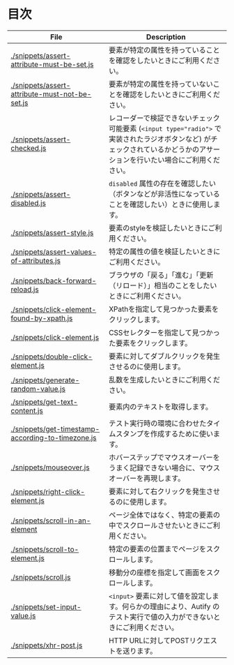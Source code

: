 # 目次

File | Description
---|---
[./snippets/assert-attribute-must-be-set.js](./snippets/assert-attribute-must-be-set.js) | 要素が特定の属性を持っていることを確認をしたいときにご利用ください。
[./snippets/assert-attribute-must-not-be-set.js](./snippets/assert-attribute-must-not-be-set.js) | 要素が特定の属性を持っていないことを確認をしたいときにご利用ください。
[./snippets/assert-checked.js](./snippets/assert-checked.js) | レコーダーで検証できないチェック可能要素 (`<input type="radio">` で実装されたラジオボタンなど) がチェックされているかどうかのアサーションを行いたい場合にご利用ください。
[./snippets/assert-disabled.js](./snippets/assert-disabled.js) |  `disabled` 属性の存在を確認したい（ボタンなどが非活性になっていることを確認したい）ときに使用します。
[./snippets/assert-style.js](./snippets/assert-style.js) | 要素のstyleを検証したいときにご利用ください。
[./snippets/assert-values-of-attributes.js](./snippets/assert-values-of-attributes.js) | 特定の属性の値を検証したいときにご利用ください。
[./snippets/back-forward-reload.js](./snippets/back-forward-reload.js) | ブラウザの「戻る」「進む」「更新（リロード）」相当のことをしたいときにご利用ください。
[./snippets/click-element-found-by-xpath.js](./snippets/click-element-found-by-xpath.js) | XPathを指定して見つかった要素をクリックします。
[./snippets/click-element.js](./snippets/click-element.js) | CSSセレクターを指定して見つかった要素をクリックします。
[./snippets/double-click-element.js](./snippets/double-click-element.js) | 要素に対してダブルクリックを発生させるのに使用します。
[./snippets/generate-random-value.js](./snippets/generate-random-value.js) | 乱数を生成したいときにご利用ください。
[./snippets/get-text-content.js](./snippets/get-text-content.js) | 要素内のテキストを取得します。
[./snippets/get-timestamp-according-to-timezone.js](./snippets/get-timestamp-according-to-timezone.js) | テスト実行時の環境に合わせたタイムスタンプを作成するために使います。
[./snippets/mouseover.js](./snippets/mouseover.js) | ホバーステップでマウスオーバーをうまく記録できない場合に、マウスオーバーを再現します。
[./snippets/right-click-element.js](./snippets/right-click-element.js) | 要素に対して右クリックを発生させるのに使用します。
[./snippets/scroll-in-an-element](./snippets/scroll-in-an-element) | ページ全体ではなく、特定の要素の中でスクロールさせたいときにご利用ください。
[./snippets/scroll-to-element.js](./snippets/scroll-to-element.js) | 特定の要素の位置までページをスクロールします。
[./snippets/scroll.js](./snippets/scroll.js) | 移動分の座標を指定して画面をスクロールします。
[./snippets/set-input-value.js](./snippets/set-input-value.js) | `<input>` 要素に対して値を設定します。何らかの理由により、Autify のテスト実行で値の入力ができないときにご利用ください。
[./snippets/xhr-post.js](./snippets/xhr-post.js) | HTTP URLに対してPOSTリクエストを送ります。
